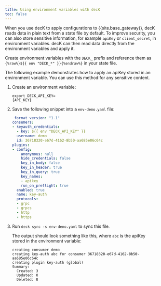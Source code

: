 ```yaml
---
title: Using environment variables with decK
toc: false
---
```


When you use decK to apply configurations to {{site.base_gateway}},
decK reads data in plain text from a state file by default. To improve security, you 
can also store sensitive information, for example `apiKey` or `client_secret`, in 
environment variables. decK can then read data directly from the environment
variables and apply it.

Create environment variables with the `DECK_` prefix and reference them as 
`{%raw%}${{ env "DECK_*" }}{%endraw%}` in your state file.

The following example demonstrates how to apply an apiKey stored in an environment variable. 
You can use this method for any sensitive content. 

1. Create an environment variable:
    <div class="copy-code-snippet"><pre><code>export DECK_API_KEY=<div contenteditable="true">{API_KEY}</div></code></pre></div>

2. Save the following snippet into a `env-demo.yaml` file:

    ```yaml
    _format_version: "1.1"
    consumers:
    - keyauth_credentials:
      - key: ${{ env "DECK_API_KEY" }}
      username: demo
      id: 36718320-e67d-4162-8b50-aa685e06c64c
    plugins:
    - config:
        anonymous: null
        hide_credentials: false
        key_in_body: false
        key_in_header: true
        key_in_query: true
        key_names:
        - apikey
        run_on_preflight: true
      enabled: true
      name: key-auth
      protocols:
      - grpc
      - grpcs
      - http
      - https
    ```

3. Run `deck sync -s env-demo.yaml` to sync this file.

    The output should look something like this, where `abc` is the apiKey stored 
    in the environment variable:

    ```plaintext
    creating consumer demo
    creating key-auth abc for consumer 36718320-e67d-4162-8b50-aa685e06c64c
    creating plugin key-auth (global)
    Summary:
      Created: 3
      Updated: 0
      Deleted: 0
    ```

[key-auth]: http://localhost:3000/hub/kong-inc/key-auth/